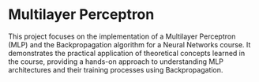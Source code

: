 # Multilayer Perceptron
This project focuses on the implementation of a Multilayer Perceptron (MLP) and the Backpropagation algorithm for a Neural Networks course. It demonstrates the practical application of theoretical concepts learned in the course, providing a hands-on approach to understanding MLP architectures and their training processes using Backpropagation.
